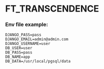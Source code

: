 # FT_TRANSCENDENCE

### Env file example:

```
DJANGO_PASS=pass
DJANGO_EMAIL=admin@admin.com
DJANGO_USERNAME=user
DB_USER=user
DB_PASS=pass
DB_NAME=app
DB_DATA=/usr/local/pgsql/data
```
